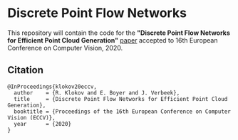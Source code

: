 # Discrete Point Flow Networks 
This repository will contain the code for the **"Discrete Point Flow Networks for Efficient Point Cloud Generation"** [paper](https://arxiv.org/abs/2007.10170) accepted to 16th European Conference on Computer Vision, 2020.

## Citation
```
@InProceedings{klokov20eccv,
  author    = {R. Klokov and E. Boyer and J. Verbeek},
  title     = {Discrete Point Flow Networks for Efficient Point Cloud Generation},
  booktitle = {Proceedings of the 16th European Conference on Computer Vision (ECCV)},
  year      = {2020}
}
```
